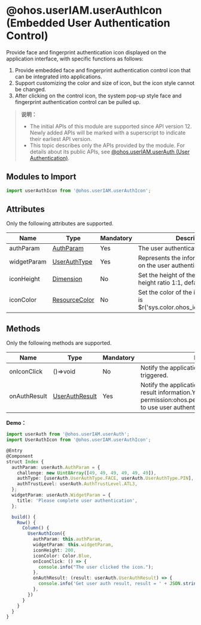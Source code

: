 # @ohos.userIAM.userAuthIcon (Embedded User Authentication Control)

Provide face and fingerprint authentication icon displayed on the application interface, with specific functions as follows:
1. Provide embedded face and fingerprint authentication control icon that can be integrated into applications.
2. Support customizing the color and size of icon, but the icon style cannot be changed.
3. After clicking on the control icon, the system pop-up style face and fingerprint authentication control can be pulled up.

> **说明：**
> - The initial APIs of this module are supported since API version 12. Newly added APIs will be marked with a superscript to indicate their earliest API version.
> - This topic describes only the APIs provided by the module. For details about its public APIs, see [@ohos.userIAM.userAuth (User Authentication)](js-apis-useriam-userauth.md).



## Modules to Import

```ts
import userAuthIcon from '@ohos.userIAM.userAuthIcon';
```

## Attributes

Only the following attributes are supported.

| Name           | Type                                                         | Mandatory | Description                                                                    |
| -------------- | ----------------------------------------------------------- | ---- | ------------------------------------------------------------------------------------ |
| authParam      | [AuthParam](js-apis-useriam-userauth.md#authparam10)        | Yes  | The user authentication parameters.                                                  |
| widgetParam    | [UserAuthType](js-apis-useriam-userauth.md#widgetparam10)   | Yes  | Represents the information presented on the user authentication page.                |
| iconHeight     | [Dimension](../apis-arkui/arkui-ts/ts-types.md#dimension10)                        | No   | Set the height of the icon, width and height ratio 1:1, default value is 64.         |
| iconColor      | [ResourceColor](../apis-arkui/arkui-ts/ts-types.md#resourcecolor)         | No   | Set the color of the icon, default value is $r('sys.color.ohos_id_color_activated')  |

## Methods

Only the following methods are supported.

| Name           | Type                                                          | Mandatory | Description                                                   |
| -------------- | ------------------------------------------------------------- | ---- | ------------------------------------------------------------       |
| onIconClick    | ()=>void                                                      | No   | Notify the application that a click event has been triggered.      |
| onAuthResult   | [UserAuthResult](js-apis-useriam-userauth.md#userauthresult10)| Yes  | Notify the application of user authentication result information.You need to apply for permission:ohos.permission.ACCESS_BIOMETRIC to use user authentication ability.  |

**Demo：**

```ts
import userAuth from '@ohos.userIAM.userAuth';
import UserAuthIcon from '@ohos.userIAM.userAuthIcon';

@Entry
@Component
struct Index {
  authParam: userAuth.AuthParam = {
    challenge: new Uint8Array([49, 49, 49, 49, 49, 49]),
    authType: [userAuth.UserAuthType.FACE, userAuth.UserAuthType.PIN],
    authTrustLevel: userAuth.AuthTrustLevel.ATL3,
  };
  widgetParam: userAuth.WidgetParam = {
    title: 'Please complete user authentication',
  };

  build() {
    Row() {
      Column() {
        UserAuthIcon({
          authParam: this.authParam,
          widgetParam: this.widgetParam,
          iconHeight: 200,
          iconColor: Color.Blue,
          onIconClick: () => {
            console.info("The user clicked the icon.");
          },
          onAuthResult: (result: userAuth.UserAuthResult) => {
            console.info('Get user auth result, result = ' + JSON.stringify(result));
          },
        })
      }
    }
  }
}
```
